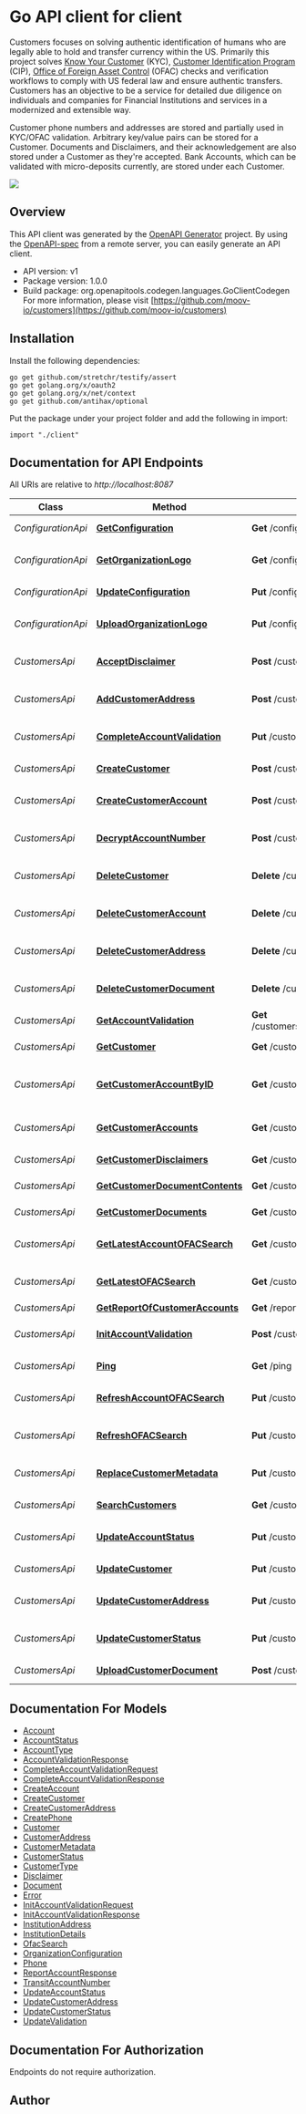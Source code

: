 # Go API client for client

Customers focuses on solving authentic identification of humans who are legally able to hold and transfer currency within the US. Primarily this project solves [Know Your Customer](https://en.wikipedia.org/wiki/Know_your_customer) (KYC), [Customer Identification Program](https://en.wikipedia.org/wiki/Customer_Identification_Program) (CIP), [Office of Foreign Asset Control](https://www.treasury.gov/about/organizational-structure/offices/Pages/Office-of-Foreign-Assets-Control.aspx) (OFAC) checks and verification workflows to comply with US federal law and ensure authentic transfers. Customers has an objective to be a service for detailed due diligence on individuals and companies for Financial Institutions and services in a modernized and extensible way.

Customer phone numbers and addresses are stored and partially used in KYC/OFAC validation. Arbitrary key/value pairs can be stored for a Customer. Documents and Disclaimers, and their acknowledgement are also stored under a Customer as they're accepted. Bank Accounts, which can be validated with micro-deposits currently, are stored under each Customer.

![](https://raw.githubusercontent.com/adamdecaf/customers/create-accounts/docs/images/customer.png)


## Overview
This API client was generated by the [OpenAPI Generator](https://openapi-generator.tech) project.  By using the [OpenAPI-spec](https://www.openapis.org/) from a remote server, you can easily generate an API client.

- API version: v1
- Package version: 1.0.0
- Build package: org.openapitools.codegen.languages.GoClientCodegen
For more information, please visit [https://github.com/moov-io/customers](https://github.com/moov-io/customers)

## Installation

Install the following dependencies:

```shell
go get github.com/stretchr/testify/assert
go get golang.org/x/oauth2
go get golang.org/x/net/context
go get github.com/antihax/optional
```

Put the package under your project folder and add the following in import:

```golang
import "./client"
```

## Documentation for API Endpoints

All URIs are relative to *http://localhost:8087*

Class | Method | HTTP request | Description
------------ | ------------- | ------------- | -------------
*ConfigurationApi* | [**GetConfiguration**](docs/ConfigurationApi.md#getconfiguration) | **Get** /configuration/customers | Get Configuration
*ConfigurationApi* | [**GetOrganizationLogo**](docs/ConfigurationApi.md#getorganizationlogo) | **Get** /configuration/logo | Get organization logo
*ConfigurationApi* | [**UpdateConfiguration**](docs/ConfigurationApi.md#updateconfiguration) | **Put** /configuration/customers | Update Configuration
*ConfigurationApi* | [**UploadOrganizationLogo**](docs/ConfigurationApi.md#uploadorganizationlogo) | **Put** /configuration/logo | Upload organization logo
*CustomersApi* | [**AcceptDisclaimer**](docs/CustomersApi.md#acceptdisclaimer) | **Post** /customers/{customerID}/disclaimers/{disclaimerID} | Accept customer disclaimer
*CustomersApi* | [**AddCustomerAddress**](docs/CustomersApi.md#addcustomeraddress) | **Post** /customers/{customerID}/address | Add customer address
*CustomersApi* | [**CompleteAccountValidation**](docs/CustomersApi.md#completeaccountvalidation) | **Put** /customers/{customerID}/accounts/{accountID}/validations | Complete Account Validation
*CustomersApi* | [**CreateCustomer**](docs/CustomersApi.md#createcustomer) | **Post** /customers | Create customer
*CustomersApi* | [**CreateCustomerAccount**](docs/CustomersApi.md#createcustomeraccount) | **Post** /customers/{customerID}/accounts | Create Customer Account
*CustomersApi* | [**DecryptAccountNumber**](docs/CustomersApi.md#decryptaccountnumber) | **Post** /customers/{customerID}/accounts/{accountID}/decrypt | Decrypt Account Number
*CustomersApi* | [**DeleteCustomer**](docs/CustomersApi.md#deletecustomer) | **Delete** /customers/{customerID} | Delete Customer by ID
*CustomersApi* | [**DeleteCustomerAccount**](docs/CustomersApi.md#deletecustomeraccount) | **Delete** /customers/{customerID}/accounts | Delete Customer Account
*CustomersApi* | [**DeleteCustomerAddress**](docs/CustomersApi.md#deletecustomeraddress) | **Delete** /customers/{customerID}/addresses/{addressID} | Delete a customer&#39;s address
*CustomersApi* | [**DeleteCustomerDocument**](docs/CustomersApi.md#deletecustomerdocument) | **Delete** /customers/{customerID}/documents/{documentID} | Delete a customer&#39;s document
*CustomersApi* | [**GetAccountValidation**](docs/CustomersApi.md#getaccountvalidation) | **Get** /customers/{customerID}/accounts/{accountID}/validations/{validationID} | Get Account Validation
*CustomersApi* | [**GetCustomer**](docs/CustomersApi.md#getcustomer) | **Get** /customers/{customerID} | Retrieve customer
*CustomersApi* | [**GetCustomerAccountByID**](docs/CustomersApi.md#getcustomeraccountbyid) | **Get** /customers/{customerID}/accounts/{accountID} | Get Customer Account by ID
*CustomersApi* | [**GetCustomerAccounts**](docs/CustomersApi.md#getcustomeraccounts) | **Get** /customers/{customerID}/accounts | Get Customer Accounts
*CustomersApi* | [**GetCustomerDisclaimers**](docs/CustomersApi.md#getcustomerdisclaimers) | **Get** /customers/{customerID}/disclaimers | Get customer disclaimers
*CustomersApi* | [**GetCustomerDocumentContents**](docs/CustomersApi.md#getcustomerdocumentcontents) | **Get** /customers/{customerID}/documents/{documentID} | Get customer document
*CustomersApi* | [**GetCustomerDocuments**](docs/CustomersApi.md#getcustomerdocuments) | **Get** /customers/{customerID}/documents | Get customer documents
*CustomersApi* | [**GetLatestAccountOFACSearch**](docs/CustomersApi.md#getlatestaccountofacsearch) | **Get** /customers/{customerID}/accounts/{accountID}/ofac | Latest Account OFAC search
*CustomersApi* | [**GetLatestOFACSearch**](docs/CustomersApi.md#getlatestofacsearch) | **Get** /customers/{customerID}/ofac | Latest Customer OFAC search
*CustomersApi* | [**GetReportOfCustomerAccounts**](docs/CustomersApi.md#getreportofcustomeraccounts) | **Get** /reports/accounts | 
*CustomersApi* | [**InitAccountValidation**](docs/CustomersApi.md#initaccountvalidation) | **Post** /customers/{customerID}/accounts/{accountID}/validations | Initiate Account Validation
*CustomersApi* | [**Ping**](docs/CustomersApi.md#ping) | **Get** /ping | Ping Customers
*CustomersApi* | [**RefreshAccountOFACSearch**](docs/CustomersApi.md#refreshaccountofacsearch) | **Put** /customers/{customerID}/accounts/{accountID}/refresh/ofac | Refresh Account OFAC search
*CustomersApi* | [**RefreshOFACSearch**](docs/CustomersApi.md#refreshofacsearch) | **Put** /customers/{customerID}/refresh/ofac | Refresh Customer OFAC search
*CustomersApi* | [**ReplaceCustomerMetadata**](docs/CustomersApi.md#replacecustomermetadata) | **Put** /customers/{customerID}/metadata | Update customer metadata
*CustomersApi* | [**SearchCustomers**](docs/CustomersApi.md#searchcustomers) | **Get** /customers | Get customers
*CustomersApi* | [**UpdateAccountStatus**](docs/CustomersApi.md#updateaccountstatus) | **Put** /customers/{customerID}/accounts/{accountID}/status | Update Account Status
*CustomersApi* | [**UpdateCustomer**](docs/CustomersApi.md#updatecustomer) | **Put** /customers/{customerID} | Update customer
*CustomersApi* | [**UpdateCustomerAddress**](docs/CustomersApi.md#updatecustomeraddress) | **Put** /customers/{customerID}/addresses/{addressID} | Update customer&#39;s address
*CustomersApi* | [**UpdateCustomerStatus**](docs/CustomersApi.md#updatecustomerstatus) | **Put** /customers/{customerID}/status | Update customer status
*CustomersApi* | [**UploadCustomerDocument**](docs/CustomersApi.md#uploadcustomerdocument) | **Post** /customers/{customerID}/documents | Upload document


## Documentation For Models

 - [Account](docs/Account.md)
 - [AccountStatus](docs/AccountStatus.md)
 - [AccountType](docs/AccountType.md)
 - [AccountValidationResponse](docs/AccountValidationResponse.md)
 - [CompleteAccountValidationRequest](docs/CompleteAccountValidationRequest.md)
 - [CompleteAccountValidationResponse](docs/CompleteAccountValidationResponse.md)
 - [CreateAccount](docs/CreateAccount.md)
 - [CreateCustomer](docs/CreateCustomer.md)
 - [CreateCustomerAddress](docs/CreateCustomerAddress.md)
 - [CreatePhone](docs/CreatePhone.md)
 - [Customer](docs/Customer.md)
 - [CustomerAddress](docs/CustomerAddress.md)
 - [CustomerMetadata](docs/CustomerMetadata.md)
 - [CustomerStatus](docs/CustomerStatus.md)
 - [CustomerType](docs/CustomerType.md)
 - [Disclaimer](docs/Disclaimer.md)
 - [Document](docs/Document.md)
 - [Error](docs/Error.md)
 - [InitAccountValidationRequest](docs/InitAccountValidationRequest.md)
 - [InitAccountValidationResponse](docs/InitAccountValidationResponse.md)
 - [InstitutionAddress](docs/InstitutionAddress.md)
 - [InstitutionDetails](docs/InstitutionDetails.md)
 - [OfacSearch](docs/OfacSearch.md)
 - [OrganizationConfiguration](docs/OrganizationConfiguration.md)
 - [Phone](docs/Phone.md)
 - [ReportAccountResponse](docs/ReportAccountResponse.md)
 - [TransitAccountNumber](docs/TransitAccountNumber.md)
 - [UpdateAccountStatus](docs/UpdateAccountStatus.md)
 - [UpdateCustomerAddress](docs/UpdateCustomerAddress.md)
 - [UpdateCustomerStatus](docs/UpdateCustomerStatus.md)
 - [UpdateValidation](docs/UpdateValidation.md)


## Documentation For Authorization

 Endpoints do not require authorization.



## Author



